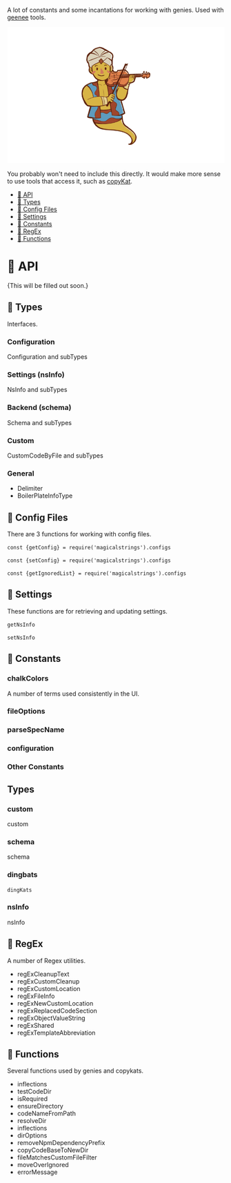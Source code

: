 A lot of constants and some incantations for working with genies. Used with [geenee](https://www.npmjs.com/package/geenee) tools.

![](images/MAGICALSTRINGS-GIF.gif)

You probably won't need to include this directly.  It would make more sense to use tools that access it, such as [copyKat](https://www.npmjs.com/package/copykat).

<!-- toc -->
* [:pushpin: API](#api)
* [:paperclip: Types](#types)
* [:file_folder: Config Files](#config-files)
* [:wrench: Settings](#settings)
* [:triangular_ruler: Constants](#constants)
* [:bookmark: RegEx](#regex)
* [:memo: Functions](#functions)
  <!-- tocstop -->

# <a name="api"></a>:pushpin: API
{This will be filled out soon.}
## <a name="types"></a>:paperclip: Types
Interfaces.
### Configuration
Configuration and subTypes

### Settings (nsInfo)
NsInfo and subTypes
### Backend (schema)
Schema and subTypes

### Custom
CustomCodeByFile and subTypes

### General
* Delimiter
* BoilerPlateInfoType

## <a name="config-files"></a>:file_folder: Config Files
There are 3 functions for working with config files.
```
const {getConfig} = require('magicalstrings').configs 
```
```
const {setConfig} = require('magicalstrings').configs 
```
```
const {getIgnoredList} = require('magicalstrings').configs 
```


## <a name="settings"></a>:wrench: Settings
These functions are for retrieving and updating settings.
```
getNsInfo
```
```
setNsInfo
```

## <a name="constants"></a>:triangular_ruler: Constants
### chalkColors
A number of terms used consistently in the UI.

### fileOptions

### parseSpecName

### configuration

### Other Constants

## Types
### custom
custom

### schema
schema

### dingbats
```
dingKats 
```

### nsInfo
nsInfo

## <a name="regex"></a>:bookmark: RegEx
A number of Regex utilities.

* regExCleanupText
* regExCustomCleanup
* regExCustomLocation
* regExFileInfo
* regExNewCustomLocation
* regExReplacedCodeSection
* regExObjectValueString
* regExShared
* regExTemplateAbbreviation

## <a name="functions"></a>:memo: Functions
Several functions used by genies and copykats.

* inflections
* testCodeDir
* isRequired
* ensureDirectory
* codeNameFromPath
* resolveDir
* inflections
* dirOptions
* removeNpmDependencyPrefix
* copyCodeBaseToNewDir
* fileMatchesCustomFileFilter
* moveOverIgnored
* errorMessage
